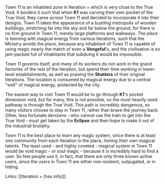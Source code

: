 Town 11 is an inhabited zone in Iteration = which is very close to the True Void. It borders it such that when **K1** was carving their own pocket of the True Void, they came across Town 11 and decided to incorporate it into their designs. Town 11 takes the appearance of a bustling metropolis of wooden buildings, stretching far into the sky and far below the ground, for there is no firm ground in Town 11, merely large platforms and walkways. The place is teeming with magical energy from various Iterations, such that the Ministry avoids the place, because any inhabitant of Town 11 is capable of using magic nearly the match of even a **Vengeful**'s, and the civilisation is so jam-packed full of inhabitants that subduing it would be impossible.

Town 11 governs itself, and many of its workers do not work in the grand factories of the rest of the Iteration, but spend their time working in lower-level establishments, as well as praising the **Shatters** of their original Iterations. The location is consumed by magical energy due to a central "well" of magical energy, protected by the city.

The easiest way to visit Town 11 would be to go through **K1**'s pocket dimension void, but for many, this is not possible, so the most heavily used pathway is through the True Void. This path is incredibly dangerous, so many visitors choose to stay in Town 11, rather than brave the journey back. Other, less fortunate denizens - who cannot use the train to get into the True Void - must get taken by the **Eclipse** and then hope to make it out of the industrial brutality.

Town 11 is the best place to learn any magic system, since there is at least one community from each Iteration in the place, honing their own magical talents. The least used - and highly coveted - magical system in Town 11 would be void magic - or soul magic - because it is incredibly hard to find a user. So few people use it, in fact, that there are only three known active users, since the users in Town 11 are either non-existent, subjugated, or in hiding.

Links:
[[Iteration = (has info)]]
